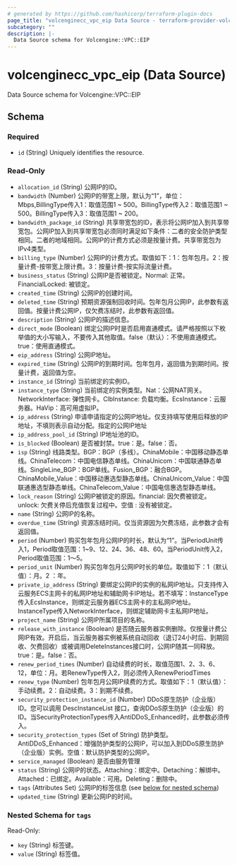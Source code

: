 ```yaml
---
# generated by https://github.com/hashicorp/terraform-plugin-docs
page_title: "volcenginecc_vpc_eip Data Source - terraform-provider-volcenginecc"
subcategory: ""
description: |-
  Data Source schema for Volcengine::VPC::EIP
---
```


# volcenginecc_vpc_eip (Data Source)

Data Source schema for Volcengine::VPC::EIP



<!-- schema generated by tfplugindocs -->
## Schema

### Required

- `id` (String) Uniquely identifies the resource.

### Read-Only

- `allocation_id` (String) 公网IP的ID。
- `bandwidth` (Number) 公网IP的带宽上限，默认为“1”，单位：Mbps,BillingType传入1：取值范围1 ~ 500。BillingType传入2：取值范围1 ~ 500。BillingType传入3：取值范围1 ~ 200。
- `bandwidth_package_id` (String) 共享带宽包的ID，表示将公网IP加入到共享带宽包。公网IP加入到共享带宽包必须同时满足如下条件：二者的安全防护类型相同。二者的地域相同。公网IP的计费方式必须是按量计费。共享带宽包为IPv4类型。
- `billing_type` (Number) 公网IP的计费方式。取值如下：1：包年包月。2：按量计费-按带宽上限计费。3：按量计费-按实际流量计费。
- `business_status` (String) 公网IP是否被锁定。Normal: 正常。FinancialLocked: 被锁定。
- `created_time` (String) 公网IP的创建时间。
- `deleted_time` (String) 预期资源强制回收时间。包年包月公网IP，此参数有返回值。按量计费公网IP，仅欠费冻结时，此参数有返回值。
- `description` (String) 公网IP的描述信息。
- `direct_mode` (Boolean) 绑定公网IP时是否启用直通模式。请严格按照以下枚举值的大小写输入，不要传入其他取值。false（默认）：不使用直通模式。true：使用直通模式。
- `eip_address` (String) 公网IP地址。
- `expired_time` (String) 公网IP的到期时间。包年包月，返回值为到期时间。按量计费，返回值为空。
- `instance_id` (String) 当前绑定的实例ID。
- `instance_type` (String) 当前绑定的实例类型。Nat：公网NAT网关。NetworkInterface: 弹性网卡。ClbInstance: 负载均衡。EcsInstance：云服务器。HaVip：高可用虚拟IP。
- `ip_address` (String) 申请申请指定的公网IP地址。仅支持填写使用后释放的IP地址，不填则表示自动分配。指定的公网IP地址
- `ip_address_pool_id` (String) IP地址池的ID。
- `is_blocked` (Boolean) 是否被封禁。true：是。false：否。
- `isp` (String) 线路类型。BGP：BGP（多线）。ChinaMobile：中国移动静态单线。ChinaTelecom：中国电信静态单线。ChinaUnicom：中国联通静态单线。SingleLine_BGP：BGP单线。Fusion_BGP：融合BGP。ChinaMobile_Value：中国移动惠选型静态单线。ChinaUnicom_Value：中国联通惠选型静态单线。ChinaTelecom_Value：中国电信惠选型静态单线。
- `lock_reason` (String) 公网IP被锁定的原因。financial: 因欠费被锁定。unlock: 欠费关停后充值恢复过程中。空值 : 没有被锁定。
- `name` (String) 公网IP的名称。
- `overdue_time` (String) 资源冻结时间。仅当资源因为欠费冻结，此参数才会有返回值。
- `period` (Number) 购买包年包月公网IP的时长，默认为“1”。当PeriodUnit传入1，Period取值范围：1~9、12、24、36、48、60。当PeriodUnit传入2，Period取值范围：1～5。
- `period_unit` (Number) 购买包年包月公网IP时长的单位。取值如下：1（默认值）：月。2 ：年。
- `private_ip_address` (String) 要绑定公网IP的实例的私网IP地址。只支持传入云服务ECS主网卡的私网IP地址和辅助网卡IP地址。若不填写：InstanceType传入EcsInstance，则绑定云服务器ECS主网卡的主私网IP地址。InstanceType传入NetworkInterface，则绑定辅助网卡主私网IP地址。
- `project_name` (String) 公网IP所属项目的名称。
- `release_with_instance` (Boolean) 是否随云服务器实例删除。仅按量计费公网IP有效。开启后，当云服务器实例被系统自动回收（退订24小时后、到期回收、欠费回收）或被调用DeleteInstances接口时，公网IP随其一同释放。true：是。false：否。
- `renew_period_times` (Number) 自动续费的时长，取值范围1、2、3、6、12，单位：月。若RenewType传入2，则必须传入RenewPeriodTimes
- `renew_type` (Number) 包年包月公网IP续费的方式。取值如下：1（默认值）：手动续费。2：自动续费。3：到期不续费。
- `security_protection_instance_id` (Number) DDoS原生防护（企业版）ID。您可以调用 DescInstanceList 接口，查询DDoS原生防护（企业版）的ID。当SecurityProtectionTypes传入AntiDDoS_Enhanced时，此参数必须传入。
- `security_protection_types` (Set of String) 防护类型。AntiDDoS_Enhanced：增强防护类型的公网IP，可以加入到DDoS原生防护（企业版）实例。空值：默认防护类型的公网IP。
- `service_managed` (Boolean) 是否由服务管理
- `status` (String) 公网IP的状态。Attaching：绑定中。Detaching：解绑中。Attached：已绑定。Available：可用。Deleting：删除中。
- `tags` (Attributes Set) 公网IP的标签信息 (see [below for nested schema](#nestedatt--tags))
- `updated_time` (String) 更新公网IP的时间。

<a id="nestedatt--tags"></a>
### Nested Schema for `tags`

Read-Only:

- `key` (String) 标签键。
- `value` (String) 标签值。
